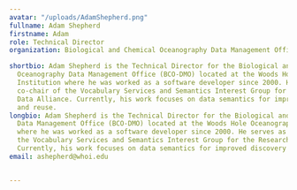 ```yaml
---
avatar: "/uploads/AdamShepherd.png"
fullname: Adam Shepherd
firstname: Adam
role: Technical Director
organization: Biological and Chemical Oceanography Data Management Office (BCO-DMO)

shortbio: Adam Shepherd is the Technical Director for the Biological and Chemical
  Oceanography Data Management Office (BCO-DMO) located at the Woods Hole Oceanographic
  Institution where he was worked as a software developer since 2000. He serves as
  co-chair of the Vocabulary Services and Semantics Interest Group for the Research
  Data Alliance. Currently, his work focuses on data semantics for improved discovery
  and reuse.
longbio: Adam Shepherd is the Technical Director for the Biological and Chemical Oceanography
  Data Management Office (BCO-DMO) located at the Woods Hole Oceanographic Institution
  where he was worked as a software developer since 2000. He serves as co-chair of
  the Vocabulary Services and Semantics Interest Group for the Research Data Alliance.
  Currently, his work focuses on data semantics for improved discovery and reuse.
email: ashepherd@whoi.edu


---
```


